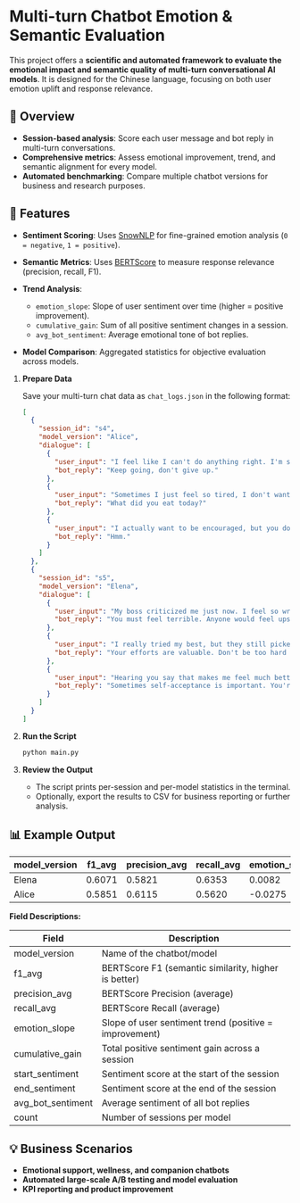 

# Multi-turn Chatbot Emotion & Semantic Evaluation

This project offers a **scientific and automated framework to evaluate the emotional impact and semantic quality of multi-turn conversational AI models**. It is designed for the Chinese language, focusing on both user emotion uplift and response relevance.


## 🚀 Overview

* **Session-based analysis**: Score each user message and bot reply in multi-turn conversations.
* **Comprehensive metrics**: Assess emotional improvement, trend, and semantic alignment for every model.
* **Automated benchmarking**: Compare multiple chatbot versions for business and research purposes.


## 🔑 Features

* **Sentiment Scoring**: Uses [SnowNLP](https://github.com/isnowfy/snownlp) for fine-grained emotion analysis (`0 = negative`, `1 = positive`).
* **Semantic Metrics**: Uses [BERTScore](https://github.com/Tiiiger/bert_score) to measure response relevance (precision, recall, F1).
* **Trend Analysis**:

  * `emotion_slope`: Slope of user sentiment over time (higher = positive improvement).
  * `cumulative_gain`: Sum of all positive sentiment changes in a session.
  * `avg_bot_sentiment`: Average emotional tone of bot replies.
* **Model Comparison**: Aggregated statistics for objective evaluation across models.



1. **Prepare Data**

   Save your multi-turn chat data as `chat_logs.json` in the following format:

   ```json
   [
     {
       "session_id": "s4",
       "model_version": "Alice",
       "dialogue": [
         {
           "user_input": "I feel like I can't do anything right. I'm such a failure.",
           "bot_reply": "Keep going, don't give up."
         },
         {
           "user_input": "Sometimes I just feel so tired, I don't want to keep trying.",
           "bot_reply": "What did you eat today?"
         },
         {
           "user_input": "I actually want to be encouraged, but you don't seem to understand.",
           "bot_reply": "Hmm."
         }
       ]
     },
     {
       "session_id": "s5",
       "model_version": "Elena",
       "dialogue": [
         {
           "user_input": "My boss criticized me just now. I feel so wronged.",
           "bot_reply": "You must feel terrible. Anyone would feel upset in that situation. Do you want to talk about what happened?"
         },
         {
           "user_input": "I really tried my best, but they still picked on me.",
           "bot_reply": "Your efforts are valuable. Don't be too hard on yourself, give yourself some credit."
         },
         {
           "user_input": "Hearing you say that makes me feel much better.",
           "bot_reply": "Sometimes self-acceptance is important. You're already doing great!"
         }
       ]
     }
   ]

2. **Run the Script**

   ```bash
   python main.py
   ```

3. **Review the Output**

   * The script prints per-session and per-model statistics in the terminal.
   * Optionally, export the results to CSV for business reporting or further analysis.



## 📊 Example Output

| model\_version | f1\_avg | precision\_avg | recall\_avg | emotion\_slope | cumulative\_gain | start\_sentiment | end\_sentiment | avg\_bot\_sentiment | count |
| -------------- | ------- | -------------- | ----------- | -------------- | ---------------- | ---------------- | -------------- | ------------------- | ----- |
| Elena          | 0.6071  | 0.5821         | 0.6353      | 0.0082         | 0.4589           | 0.6698           | 0.6861         | 0.8604              | 4     |
| Alice          | 0.5851  | 0.6115         | 0.5620      | -0.0275        | 0.1555           | 0.6968           | 0.6419         | 0.5873              | 4     |

**Field Descriptions:**

| Field               | Description                                            |
| ------------------- | ------------------------------------------------------ |
| model\_version      | Name of the chatbot/model                              |
| f1\_avg             | BERTScore F1 (semantic similarity, higher is better)   |
| precision\_avg      | BERTScore Precision (average)                          |
| recall\_avg         | BERTScore Recall (average)                             |
| emotion\_slope      | Slope of user sentiment trend (positive = improvement) |
| cumulative\_gain    | Total positive sentiment gain across a session         |
| start\_sentiment    | Sentiment score at the start of the session            |
| end\_sentiment      | Sentiment score at the end of the session              |
| avg\_bot\_sentiment | Average sentiment of all bot replies                   |
| count               | Number of sessions per model                           |


## 💡 Business Scenarios

* **Emotional support, wellness, and companion chatbots**
* **Automated large-scale A/B testing and model evaluation**
* **KPI reporting and product improvement**
